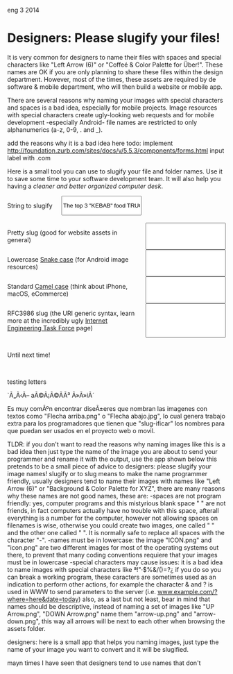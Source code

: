 <permalink>eng</permalink>
<month>3</month>
<year>2014</year>

# Designers: Please slugify your files!

It is very common for designers to name their files with spaces and special characters like "Left Arrow (6)" or "Coffeé & Color Palette for Über!". These names are OK if you are only planning to share these files within the design department. However, most of the times, these assets are required by de software & mobile department, who will then build a website or mobile app.

There are several reasons why naming your images with special characters and spaces is a bad idea, especially for mobile projects. Image resources with special characters create ugly-looking web requests and for mobile development -especially Android- file names are restricted to only alphanumerics (a-z, 0-9, . and _).

<hidden>add the reasons why it is a bad idea here</hidden>
<hidden>todo: implement http://foundation.zurb.com/sites/docs/v/5.5.3/components/forms.html input label with .com </hidden>

Here is a small tool you can use to slugify your file and folder names. Use it to save some time to your software development team. It will also help you having a *cleaner and better organized computer desk*.
 
<form>
	<div class="row">
		<div class="large-12 columns">
			<p class="no-margin">String to slugify</p>
			<input class="in" type="text" placeholder="Write your filename here" value="The top 3 &quot;KEBAB&quot; food TRUCK's in New YÃ–RK" />
		</div>
	</div>
	<br/>
	<div class="row">
		<div class="large-12 columns">
			<p class="no-margin">Pretty slug (good for website assets in general)</p>
			<input class="pretty-slug" type="text" readonly="readonly" />
		</div>
		<div class="large-12 columns">
			<p class="no-margin">Lowercase <a href="https://en.wikipedia.org/wiki/Snake_case">Snake case</a> (for Android image resources)</p>
			<input class="snakecase-slug" type="text" readonly="readonly" />
		</div>
		<div class="large-12 columns">
			<p class="no-margin">Standard <a href="https://en.wikipedia.org/wiki/CamelCase">Camel case</a> (think about iPhone, macOS, eCommerce)</p>
			<input class="camelcase-slug" type="text" readonly="readonly" />
		</div>
		<div class="large-12 columns">
			<p class="no-margin">RFC3986 slug (the URI generic syntax, learn more at the incredibly ugly <a href="https://www.ietf.org/rfc/rfc3986.txt">Internet Engineering Task Force</a> page)</p>
			<input class="rfc3986-slug" type="text" readonly="readonly" />
		</div>
	</div>
	<br/>
</form>

Until next time!

<script src="https://cdnjs.cloudflare.com/ajax/libs/lodash.js/4.15.0/lodash.min.js"></script>
<script src="/articles/designers-please-slugify/js/slug.js"></script>
<script>
	var scripts = document.getElementsByTagName('script'),
		thisScript = scripts[scripts.length - 1],
		thisArticle = $(thisScript.parentElement); //This gets the parent article, we should use this from now on
	
	$(function () {
		thisArticle.find('input.in').on('keyup', function (el) {
			var input = $(this).val();
			
			console.log("Converting: " + input);
			thisArticle.find('input.pretty-slug').val(slug(input));
			thisArticle.find('input.snakecase-slug').val(_.snakeCase(input.toLowerCase()));
			thisArticle.find('input.camelcase-slug').val(_.camelCase(input));
			thisArticle.find('input.rfc3986-slug').val(slug(input, { mode: "rfc3986" }));
		});
		thisArticle.find('input.in').trigger('keyup');
	});
</script>

<br/>

<hidden>

testing letters

`Ã„Ã‹Ã–
aÃ©Ã¡Ã©Ã­Ã³
Ã»Ã»iÃ´

Es muy comÃºn encontrar diseÃ±eres que nombran las imagenes con textos como "Flecha arriba.png" o "Flecha abajo.jpg", lo cual genera trabajo extra para los programadores que tienen que "slug-ificar" los nombres para que puedan ser usados en el proyecto web o movil.

TLDR: if you don't want to read the reasons why naming images like this is a bad idea then just type the name of the image you are about to send your programmer and rename it with the output, use the app shown below
this pretends to be a small piece of advice to designers: please slugify your image names!
slugify or to slug means to make the name programmer friendly, usually designers tend to name their images with names like "Left Arrow (6)" or "Background & Color Palette for XYZ", there are many reasons why these names are not good names, these are:
-spaces are not program friendly: yes, computer programs and this mistyrious blank space " " are not friends, in fact computers actually have no trouble with this space, afterall everything is a number for the computer, however not allowing spaces on filenames is wise, otherwise you could create two images, one called " " and the other one called "  ". It is normally safe to replace all spaces with the character "-".
-names must be in lowercase: the image "ICON.png" and "icon.png" are two different images for most of the operating systems out there, to prevent that many coding conventions requiere that your images must be in lowercase
-special characters may cause issues: it is a bad idea to name images with special characters like ª!"·$%&/()=?¿ if you do so you can break a working program, these caracters are sometimes used as an indication to perform other actions, for example the character & and ? is used in WWW to send parameters to the server (i.e. www.example.com/?where=here&date=today)
also, as a last but not least, bear in mind that names should be descriptive, instead of naming a set of images like "UP Arrow.png", "DOWN Arrow.png" name them "arrow-up.png" and "arrow-down.png", this way all arrows will be next to each other when browsing the assets folder.

designers: here is a small app that helps you naming images, just type the name of your image you want to convert and it will be slugified.

mayn times I have seen that designers tend to use names that don't

</hidden>